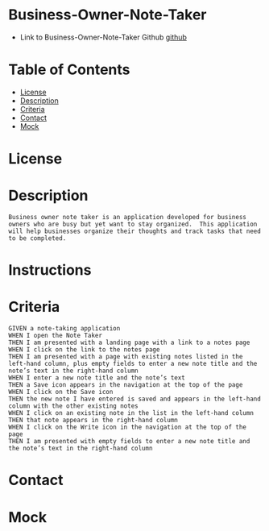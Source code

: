 # Business-Owner-Note-Taker
- Link to Business-Owner-Note-Taker Github [github](https://github.com/anhcu/Business-Owner-Note-Taker)


# Table of Contents
* [License](License)
* [Description](#Description)
* [Criteria](#Criteria)
* [Contact](Contact)
* [Mock](Mock)

# License
# Description
```
Business owner note taker is an application developed for business owners who are busy but yet want to stay organized.  This application will help businesses organize their thoughts and track tasks that need to be completed.
```   
  # Instructions

# Criteria
```
GIVEN a note-taking application
WHEN I open the Note Taker
THEN I am presented with a landing page with a link to a notes page
WHEN I click on the link to the notes page
THEN I am presented with a page with existing notes listed in the left-hand column, plus empty fields to enter a new note title and the note’s text in the right-hand column
WHEN I enter a new note title and the note’s text
THEN a Save icon appears in the navigation at the top of the page
WHEN I click on the Save icon
THEN the new note I have entered is saved and appears in the left-hand column with the other existing notes
WHEN I click on an existing note in the list in the left-hand column
THEN that note appears in the right-hand column
WHEN I click on the Write icon in the navigation at the top of the page
THEN I am presented with empty fields to enter a new note title and the note’s text in the right-hand column
```
  # Contact

# Mock
